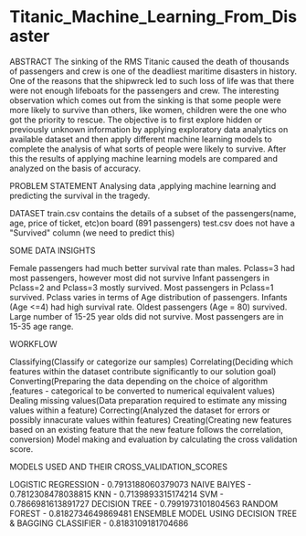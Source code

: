 # Titanic_Machine_Learning_From_Disaster

ABSTRACT The sinking of the RMS Titanic caused the death of thousands of passengers and crew is one of the deadliest maritime disasters in history. One of the reasons that the shipwreck led to such loss of life was that there were not enough lifeboats for the passengers and crew. The interesting observation which comes out from the sinking is that some people were more likely to survive than others, like women, children were the one who got the priority to rescue. The objective is to first explore hidden or previously unknown information by applying exploratory data analytics on available dataset and then apply different machine learning models to complete the analysis of what sorts of people were likely to survive. After this the results of applying machine learning models are compared and analyzed on the basis of accuracy.

PROBLEM STATEMENT Analysing data ,applying machine learning and predicting the survival in the tragedy.

DATASET train.csv contains the details of a subset of the passengers(name, age, price of ticket, etc)on board (891 passengers) test.csv does not have a "Survived" column (we need to predict this)

SOME DATA INSIGHTS

Female passengers had much better survival rate than males. Pclass=3 had most passengers, however most did not survive Infant passengers in Pclass=2 and Pclass=3 mostly survived. Most passengers in Pclass=1 survived. Pclass varies in terms of Age distribution of passengers. Infants (Age <=4) had high survival rate. Oldest passengers (Age = 80) survived. Large number of 15-25 year olds did not survive. Most passengers are in 15-35 age range.

WORKFLOW

Classifying(Classify or categorize our samples) Correlating(Deciding which features within the dataset contribute significantly to our solution goal) Converting(Preparing the data depending on the choice of algorithm ,features - categorical to be converted to numerical equivalent values) Dealing missing values(Data preparation required to estimate any missing values within a feature) Correcting(Analyzed the dataset for errors or possibly innacurate values within features) Creating(Creating new features based on an existing feature that the new feature follows the correlation, conversion) Model making and evaluation by calculating the cross validation score.

MODELS USED AND THEIR CROSS_VALIDATION_SCORES

LOGISTIC REGRESSION - 0.7913188060379073 
NAIVE BAIYES - 0.7812308478038815 
KNN - 0.7139893315174214 
SVM - 0.7866981613891727 
DECISION TREE - 0.7991973101804563 
RANDOM FOREST - 0.8182734649869481 
ENSEMBLE MODEL USING DECISION TREE & BAGGING CLASSIFIER - 0.8183109181704686
